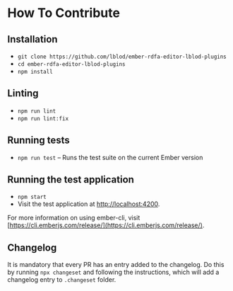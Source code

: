 # How To Contribute

## Installation

* `git clone https://github.com/lblod/ember-rdfa-editor-lblod-plugins`
* `cd ember-rdfa-editor-lblod-plugins`
* `npm install`

## Linting

* `npm run lint`
* `npm run lint:fix`

## Running tests
* `npm run test` – Runs the test suite on the current Ember version

## Running the test application

* `npm start`
* Visit the test application at [http://localhost:4200](http://localhost:4200).

For more information on using ember-cli, visit [https://cli.emberjs.com/release/](https://cli.emberjs.com/release/).

## Changelog
It is mandatory that every PR has an entry added to the changelog. Do this by running `npx changeset` and following the instructions, which will add a changelog entry to `.changeset` folder.

